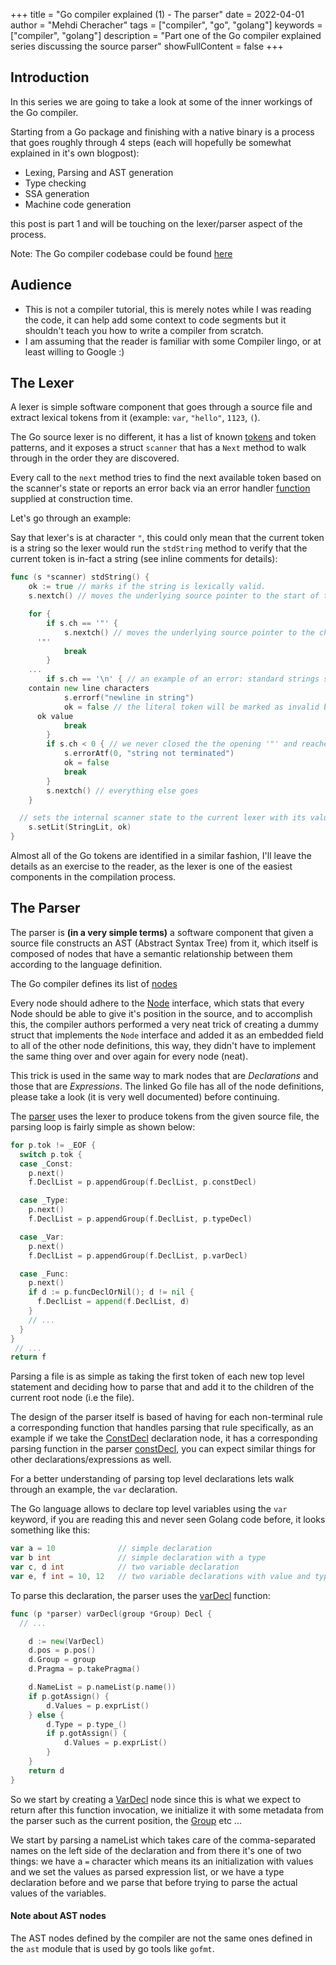 +++
title = "Go compiler explained (1) - The parser"
date = 2022-04-01
author = "Mehdi Cheracher"
tags = ["compiler", "go", "golang"]
keywords = ["compiler", "golang"]
description = "Part one of the Go compiler explained series discussing the
source parser"
showFullContent = false
+++

## Introduction 

In this series we are going to take a look at some of the inner workings of the
Go compiler.

Starting from a Go package and finishing with a native binary is a process that
goes roughly through 4 steps (each will hopefully be somewhat explained in it's
own blogpost):

- Lexing, Parsing and AST generation
- Type checking
- SSA generation
- Machine code generation

this post is part 1 and will be touching on the lexer/parser aspect
of the process.

Note: The Go compiler codebase could be found [here](https://github.com/golang/go/tree/master/src/cmd/compile)


## Audience

* This is not a compiler tutorial, this is merely notes while I was reading the
  code, it can help add some context to code segments but it shouldn't teach you
  how to write a compiler from scratch.
* I am assuming that the reader is familiar with some Compiler lingo, or at
  least willing to Google :) 

## The Lexer

A lexer is simple software component that goes through a source file and extract
lexical tokens from it (example: `var`, `"hello"`, `1123`, `(`).

The Go source lexer is no different, it has a list of known [tokens](https://github.com/golang/go/blob/master/src/cmd/compile/internal/syntax/tokens.go) and token
patterns, and it exposes a struct `scanner` that has a `Next` method to walk
through in the order they are discovered.

Every call to the `next` method tries to find the next available token based on
the scanner's state or reports an error back via an error handler [function](https://github.com/golang/go/blob/345184496ce358e663b0150f679d5e5cf1337b41/src/cmd/compile/internal/syntax/scanner.go#L46) supplied at construction time.

Let's go through an example:

Say that lexer's is at character `"`, this could only mean that the current
token is a string so the lexer would run the `stdString` method to verify that
the current token is in-fact a string (see inline comments for details):

```go
func (s *scanner) stdString() {
	ok := true // marks if the string is lexically valid.
	s.nextch() // moves the underlying source pointer to the start of the string 

	for {
		if s.ch == '"' {
			s.nextch() // moves the underlying source pointer to the character after
      '"'
			break
		}
    ...
		if s.ch == '\n' { // an example of an error: standard strings shouldn't
    contain new line characters
			s.errorf("newline in string")
			ok = false // the literal token will be marked as invalid because of the
      ok value
			break
		}
		if s.ch < 0 { // we never closed the the opening '"' and reached EOF
			s.errorAtf(0, "string not terminated")
			ok = false
			break
		}
		s.nextch() // everything else goes
	}

  // sets the internal scanner state to the current lexer with its value. 
	s.setLit(StringLit, ok)
}

```

Almost all of the Go tokens are identified in a similar fashion, I'll leave the
details as an exercise to the reader, as the lexer is one of the easiest
components in the compilation process.


## The Parser

The parser is __(in a very simple terms)__ a software component that given a source file constructs an AST
(Abstract Syntax Tree) from it, which itself is composed of nodes that have
a semantic relationship between them according to the language definition. 

The Go compiler defines its list of [nodes](https://github.com/golang/go/blob/master/src/cmd/compile/internal/syntax/nodes.go) 

Every node should adhere to the [Node](https://github.com/golang/go/blob/345184496ce358e663b0150f679d5e5cf1337b41/src/cmd/compile/internal/syntax/nodes.go#L10) interface, which stats that every Node should be able to give it's position in the source, and to accomplish this, the compiler authors performed a very neat trick of creating a dummy struct that implements the `Node` interface and added it as an embedded field to all of the other node definitions, this way, they didn't have to implement the same thing over and over again for every node (neat). 

This trick is used in the same way to mark nodes that are *Declarations* and
those that are *Expressions*. The linked Go file has all of the node definitions,
please take a look (it is very well documented) before continuing.

The
[parser](https://github.com/golang/go/blob/345184496ce358e663b0150f679d5e5cf1337b41/src/cmd/compile/internal/syntax/parser.go#L17)
uses the lexer to produce tokens from the given source file, the parsing loop is
fairly simple as shown below:

```go
for p.tok != _EOF {
  switch p.tok {
  case _Const:
    p.next()
    f.DeclList = p.appendGroup(f.DeclList, p.constDecl)

  case _Type:
    p.next()
    f.DeclList = p.appendGroup(f.DeclList, p.typeDecl)

  case _Var:
    p.next()
    f.DeclList = p.appendGroup(f.DeclList, p.varDecl)

  case _Func:
    p.next()
    if d := p.funcDeclOrNil(); d != nil {
      f.DeclList = append(f.DeclList, d)
    }
    // ...
  }
}
 // ...
return f
```
Parsing a file is as simple as taking the first token of each new top level
statement and deciding how to parse that and add it to the children of the
current root node (i.e the file). 

The design of the parser itself is based of having for each non-terminal rule
a corresponding function that handles parsing that rule specifically, as an
example if we take the [ConstDecl](https://github.com/golang/go/blob/5a6a830c1ceafd551937876f11590fd60aea1799/src/cmd/compile/internal/syntax/nodes.go#L66) declaration node, it has a corresponding parsing function in the parser [constDecl](https://github.com/golang/go/blob/5a6a830c1ceafd551937876f11590fd60aea1799/src/cmd/compile/internal/syntax/parser.go#L553), you can expect similar things for other declarations/expressions as well.

For a better understanding of parsing top level declarations lets walk through
an example, the `var` declaration.

The Go language allows to declare top level variables using the `var` keyword,
if you are reading this and never seen Golang code before, it looks something
like this:

```go
var a = 10              // simple declaration
var b int               // simple declaration with a type
var c, d int            // two variable declaration
var e, f int = 10, 12   // two variable declarations with value and types 
```

To parse this declaration, the parser uses the [varDecl](https://github.com/golang/go/blob/5a6a830c1ceafd551937876f11590fd60aea1799/src/cmd/compile/internal/syntax/parser.go#L703) function:

```go
func (p *parser) varDecl(group *Group) Decl {
  // ...

	d := new(VarDecl)
	d.pos = p.pos()
	d.Group = group
	d.Pragma = p.takePragma()

	d.NameList = p.nameList(p.name())
	if p.gotAssign() {
		d.Values = p.exprList()
	} else {
		d.Type = p.type_()
		if p.gotAssign() {
			d.Values = p.exprList()
		}
	}
	return d
}
```

So we start by creating a [VarDecl]() node since this is what we expect to
return after this function invocation, we initialize it with some metadata from
the parser such as the current position, the [Group](https://github.com/golang/go/blob/69756b38f25bf72f1040dd7fd243febba89017e6/src/cmd/compile/internal/syntax/nodes.go#L118) etc ...

We start by parsing a nameList which takes care of the comma-separated names on
the left side of the declaration and from there it's one of two things: we have
a `=` character which means its an initialization with values and we set the
values as parsed expression list, or we have a type declaration before and we
parse that before trying to parse the actual values of the variables.


#### Note about AST nodes 

The AST nodes defined by the compiler are not the same ones defined in the
`ast` module that is used by go tools like `gofmt`. 

